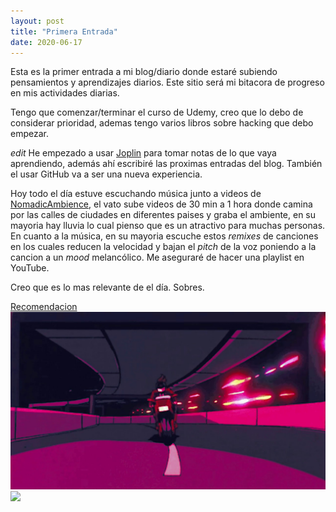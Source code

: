 ```yaml
---
layout: post
title: "Primera Entrada"
date: 2020-06-17
---
```

Esta es la primer entrada a mi blog/diario donde estaré subiendo pensamientos y aprendizajes diarios. Este sitio será mi bitacora de progreso en mis actividades diarias.

Tengo que comenzar/terminar el curso de Udemy, creo que lo debo de considerar prioridad, ademas tengo varios libros sobre hacking que debo empezar.

_edit_
He empezado a usar [Joplin](https://joplinapp.org/) para tomar notas de lo que vaya aprendiendo, además ahí escribiré las proximas entradas del blog. También el usar GitHub va a ser una nueva experiencia.

Hoy todo el día estuve escuchando música junto a videos de [NomadicAmbience](https://www.youtube.com/channel/UCqRTj-Nu_8to3jIBlXptOtA), el vato sube videos de 30 min a 1 hora donde camina por las calles de ciudades en diferentes paises y graba el ambiente, en su mayoria hay lluvia lo cual pienso que es un atractivo para muchas personas. En cuanto a la música, en su mayoria escuche estos _remixes_ de canciones en los cuales reducen la velocidad y bajan el _pitch_ de la voz poniendo a la cancion a un _mood_ melancólico. Me aseguraré de hacer una playlist en YouTube.

Creo que es lo mas relevante de el día. Sobres.

[Recomendacion](https://youtu.be/LuIdwcrtkYo)
![Slowed + Reverb](slowedreverb2.jpg)
<img src="https://i.pinimg.com/originals/0d/5a/85/0d5a85ee0f13f0a73dc7d43fd6de8ef2.gif"/>
